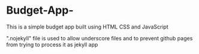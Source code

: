 # Budget-App-
This is a simple budget app built using HTML CSS and JavaScript

".nojekyll" file is used to allow underscore files and to prevent github pages from trying to process it as jekyll app
